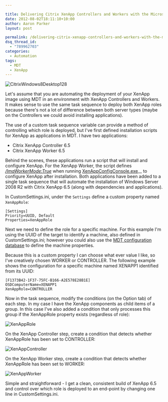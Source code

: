 ```yaml
---

title: Delivering Citrix XenApp Controllers and Workers with the Microsoft Deployment Toolkit
date: 2012-08-02T18:11:10+10:00
author: Aaron Parker
layout: post

permalink: /delivering-citrix-xenapp-controllers-and-workers-with-the-microsoft-deployment-toolkit/
dsq_thread_id:
  - "789962703"
categories:
  - Automation
tags:
  - MDT
  - XenApp
---
```

![CitrixWindows8Desktop128]({{site.baseurl}}/media/2012/08/CitrixWindows8Desktop128.png)

Let's assume that you are automating the deployment of your XenApp image using MDT in an environment with XenApp Controllers and Workers. It makes sense to use the same task sequence to deploy both XenApp roles because there's not a lot of difference between both server types (maybe on the Controllers we could avoid installing applications).

The use of a custom task sequence variable can provide a method of controlling which role is deployed, but I've first defined installation scripts for XenApp as applications in MDT. I have two applications:

  * Citrix XenApp Controller 6.5
  * Citrix XenApp Worker 6.5

Behind the scenes, these applications run a script that will install and configure XenApp. For the XenApp Worker, the script defines _[/ImaWorkerMode:True](http://support.citrix.com/proddocs/topic/xenapp65-install/ps-config-command-syntax-2.html)_ when running [XenAppConfigConsole.exe](http://support.citrix.com/proddocs/topic/xenapp65-install/ps-config-command-line.html)__ to configure XenApp after installation. Both applications have been added to a single task sequence that will automate the installation of Windows Server 2008 R2 with Citrix XenApp 6.5 (along with dependencies and applications).

In CustomSettings.ini, under the `Settings` define a custom property named `XenAppRole`:

```
[Settings]
Priority=UUID, Default  
Properties=XenAppRole
```

Next we need to define the role for a specific machine. For this example I'm using the UUID of the target to identify a machine, also defined in CustomSettings.ini; however you could also use the [MDT configuration database](http://technet.microsoft.com/en-us/video/advanced-deployment-scenarios-using-the-microsoft-deployment-toolkit-2010-part-3-of-7-configuring-role-methods-in-the-configuration-database.aspx) to define the machine properties.

Because this is a custom property I can choose what ever value I like, so I've creatively chosen WORKER or CONTROLLER. The following example shows the configuration for a specific machine named XENAPP1 identified from its UUID:

```
[F1373B42-1F37-75FC-B166-A2E578E28B1E]
OSDComputerName=XENAPP1  
XenAppRole=CONTROLLER
```

Now in the task sequence, modify the conditions (on the Option tab) of each step. In my case I have the XenApp components as child items of a group. In this case I've also added a condition that only processes this group if the XenAppRole property exists (regardless of role):

![XenAppRole]({{site.baseurl}}/media/2012/08/XenAppRole.png)

On the XenApp Controller step, create a condition that detects whether XenAppRole has been set to CONTROLLER:

![XenAppController]({{site.baseurl}}/media/2012/08/XenAppController.png)

On the XenApp Worker step, create a condition that detects whether XenAppRole has been set to WORKER:

![XenAppWorker]({{site.baseurl}}/media/2012/08/XenAppWorker.png)

Simple and straightforward - I get a clean, consistent build of XenApp 6.5 and control over which role is deployed to an end-point by changing one line in CustomSettings.ini.

